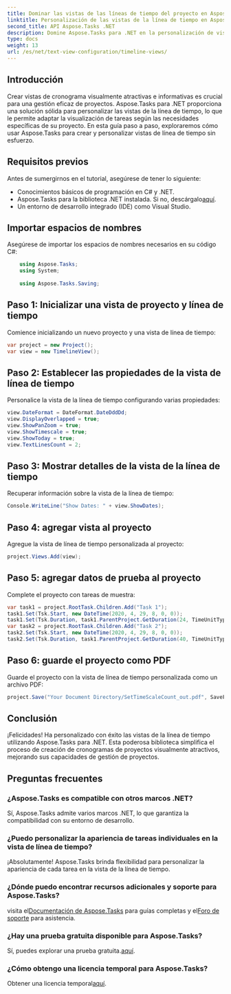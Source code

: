 ```yaml
---
title: Dominar las vistas de las líneas de tiempo del proyecto en Aspose.Tasks
linktitle: Personalización de las vistas de la línea de tiempo en Aspose.Tasks
second_title: API Aspose.Tasks .NET
description: Domine Aspose.Tasks para .NET en la personalización de vistas de línea de tiempo. Mejore la gestión de su proyecto con cronogramas visualmente atractivos y adaptados a las necesidades de su proyecto.
type: docs
weight: 13
url: /es/net/text-view-configuration/timeline-views/
---
```

## Introducción
Crear vistas de cronograma visualmente atractivas e informativas es crucial para una gestión eficaz de proyectos. Aspose.Tasks para .NET proporciona una solución sólida para personalizar las vistas de la línea de tiempo, lo que le permite adaptar la visualización de tareas según las necesidades específicas de su proyecto. En esta guía paso a paso, exploraremos cómo usar Aspose.Tasks para crear y personalizar vistas de línea de tiempo sin esfuerzo.
## Requisitos previos
Antes de sumergirnos en el tutorial, asegúrese de tener lo siguiente:
- Conocimientos básicos de programación en C# y .NET.
-  Aspose.Tasks para la biblioteca .NET instalada. Si no, descárgalo[aquí](https://releases.aspose.com/tasks/net/).
- Un entorno de desarrollo integrado (IDE) como Visual Studio.
## Importar espacios de nombres
Asegúrese de importar los espacios de nombres necesarios en su código C#:
```csharp
    using Aspose.Tasks;
    using System;
    
    using Aspose.Tasks.Saving;
```
## Paso 1: Inicializar una vista de proyecto y línea de tiempo
Comience inicializando un nuevo proyecto y una vista de línea de tiempo:
```csharp
var project = new Project();
var view = new TimelineView();
```
## Paso 2: Establecer las propiedades de la vista de línea de tiempo
Personalice la vista de la línea de tiempo configurando varias propiedades:
```csharp
view.DateFormat = DateFormat.DateDddDd;
view.DisplayOverlapped = true;
view.ShowPanZoom = true;
view.ShowTimescale = true;
view.ShowToday = true;
view.TextLinesCount = 2;
```
## Paso 3: Mostrar detalles de la vista de la línea de tiempo
Recuperar información sobre la vista de la línea de tiempo:
```csharp
Console.WriteLine("Show Dates: " + view.ShowDates);
```
## Paso 4: agregar vista al proyecto
Agregue la vista de línea de tiempo personalizada al proyecto:
```csharp
project.Views.Add(view);
```
## Paso 5: agregar datos de prueba al proyecto
Complete el proyecto con tareas de muestra:
```csharp
var task1 = project.RootTask.Children.Add("Task 1");
task1.Set(Tsk.Start, new DateTime(2020, 4, 29, 8, 0, 0));
task1.Set(Tsk.Duration, task1.ParentProject.GetDuration(24, TimeUnitType.Hour));
var task2 = project.RootTask.Children.Add("Task 2");
task2.Set(Tsk.Start, new DateTime(2020, 4, 29, 8, 0, 0));
task2.Set(Tsk.Duration, task1.ParentProject.GetDuration(40, TimeUnitType.Hour));
```
## Paso 6: guarde el proyecto como PDF
Guarde el proyecto con la vista de línea de tiempo personalizada como un archivo PDF:
```csharp
project.Save("Your Document Directory/SetTimeScaleCount_out.pdf", SaveFileFormat.Pdf);
```
## Conclusión
¡Felicidades! Ha personalizado con éxito las vistas de la línea de tiempo utilizando Aspose.Tasks para .NET. Esta poderosa biblioteca simplifica el proceso de creación de cronogramas de proyectos visualmente atractivos, mejorando sus capacidades de gestión de proyectos.
## Preguntas frecuentes
### ¿Aspose.Tasks es compatible con otros marcos .NET?
Sí, Aspose.Tasks admite varios marcos .NET, lo que garantiza la compatibilidad con su entorno de desarrollo.
### ¿Puedo personalizar la apariencia de tareas individuales en la vista de línea de tiempo?
¡Absolutamente! Aspose.Tasks brinda flexibilidad para personalizar la apariencia de cada tarea en la vista de la línea de tiempo.
### ¿Dónde puedo encontrar recursos adicionales y soporte para Aspose.Tasks?
 visita el[Documentación de Aspose.Tasks](https://reference.aspose.com/tasks/net/) para guías completas y el[Foro de soporte](https://forum.aspose.com/c/tasks/15) para asistencia.
### ¿Hay una prueba gratuita disponible para Aspose.Tasks?
 Sí, puedes explorar una prueba gratuita.[aquí](https://releases.aspose.com/).
### ¿Cómo obtengo una licencia temporal para Aspose.Tasks?
 Obtener una licencia temporal[aquí](https://purchase.aspose.com/temporary-license/).